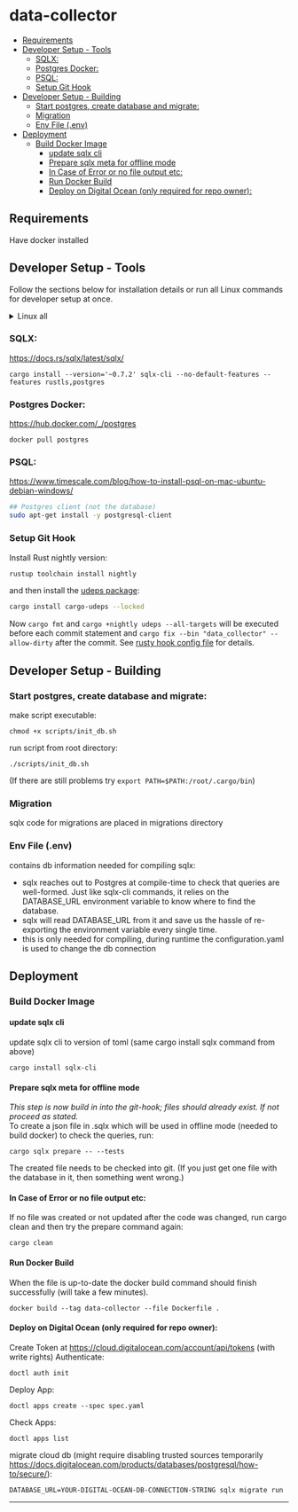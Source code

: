 # data-collector

- [Requirements](#requirements)
- [Developer Setup - Tools](#developer-setup---tools)
	- [SQLX:](#sqlx)
	- [Postgres Docker:](#postgres-docker)
	- [PSQL:](#psql)
	- [Setup Git Hook](#setup-git-hook)
- [Developer Setup - Building](#developer-setup---building)
	- [Start postgres, create database and migrate:](#start-postgres-create-database-and-migrate)
	- [Migration](#migration)
	- [Env File (.env)](#env-file-env)
- [Deployment](#deployment)
	- [Build Docker Image](#build-docker-image)
		- [update sqlx cli](#update-sqlx-cli)
		- [Prepare sqlx meta for offline mode](#prepare-sqlx-meta-for-offline-mode)
		- [In Case of Error or no file output etc:](#in-case-of-error-or-no-file-output-etc)
		- [Run Docker Build](#run-docker-build)
		- [Deploy on Digital Ocean (only required for repo owner):](#deploy-on-digital-ocean-only-required-for-repo-owner)


## Requirements
Have docker installed

## Developer Setup - Tools
Follow the sections below for installation details or run all Linux commands for developer setup at once.
<details>
	<summary>Linux all</summary>
Run all Linux commands to install the components. Docker is needed beforehand:	


```bash
## Postgres client (not the database)
sudo apt-get install -y postgresql-client
## Get Rust
curl --proto '=https' --tlsv1.2 -sSf https://sh.rustup.rs | sh
##  Get sqlx-cli
cargo install --version='~0.7.2' sqlx-cli --no-default-features --features rustls,postgres
## Get Postgres docker image
docker pull postgres
## Get nightly rust
rustup toolchain install nightly
## Prepare Git hooks
cargo install cargo-udeps --locked
```
</details>

### SQLX:

https://docs.rs/sqlx/latest/sqlx/

    cargo install --version='~0.7.2' sqlx-cli --no-default-features --features rustls,postgres

### Postgres Docker:

https://hub.docker.com/_/postgres

    docker pull postgres


### PSQL:

https://www.timescale.com/blog/how-to-install-psql-on-mac-ubuntu-debian-windows/

```bash
## Postgres client (not the database)
sudo apt-get install -y postgresql-client
```


### Setup Git Hook
Install Rust nightly version:
~~~bash
rustup toolchain install nightly
~~~
and then install the <a href="https://github.com/est31/cargo-udeps">udeps package</a>:
~~~bash
cargo install cargo-udeps --locked
~~~
Now ``cargo fmt`` and  ``cargo +nightly udeps --all-targets`` will be executed before each commit statement and `cargo fix --bin "data_collector" --allow-dirty` after the commit. See [rusty hook config file](.rusty-hook.toml) for details.

## Developer Setup - Building


### Start postgres, create database and migrate:

make script executable:

    chmod +x scripts/init_db.sh
run script from root directory:

    ./scripts/init_db.sh
(If there are still problems try `export PATH=$PATH:/root/.cargo/bin`)


### Migration
sqlx code for migrations are placed in migrations directory


### Env File (.env)
contains db information needed for compiling sqlx:
* sqlx reaches out to Postgres at compile-time to check that queries are well-formed. Just like sqlx-cli commands, it relies on the DATABASE_URL environment variable to know where to find the database.
* sqlx will read DATABASE_URL from it and save us the hassle of re-exporting the environment variable every single time.
* this is only needed for compiling, during runtime the configuration.yaml is used to change the db connection

## Deployment

### Build Docker Image
#### update sqlx cli
update sqlx cli to version of toml (same cargo install sqlx command from above)

    cargo install sqlx-cli
#### Prepare sqlx meta for offline mode
<i>This step is now build in into the git-hook; files should already exist. If not proceed as stated.</i> \
To create a json file in .sqlx which will be used in offline mode (needed to build docker) to check the queries, run:    
    
    cargo sqlx prepare -- --tests
The created file needs to be checked into git. (If you just get one file with the database in it, then something went wrong.)
#### In Case of Error or no file output etc:
If no file was created or not updated after the code was changed, run cargo clean and then try the prepare command again:

    cargo clean

#### Run Docker Build
When the file is up-to-date the docker build command should finish successfully (will take a few minutes). 

    docker build --tag data-collector --file Dockerfile . 



#### Deploy on Digital Ocean (only required for repo owner):
Create Token at https://cloud.digitalocean.com/account/api/tokens (with write rights)
Authenticate:

    doctl auth init 

Deploy App:

    doctl apps create --spec spec.yaml 

Check Apps:

    doctl apps list 

migrate cloud db (might require disabling trusted sources temporarily https://docs.digitalocean.com/products/databases/postgresql/how-to/secure/):

    DATABASE_URL=YOUR-DIGITAL-OCEAN-DB-CONNECTION-STRING sqlx migrate run


****


